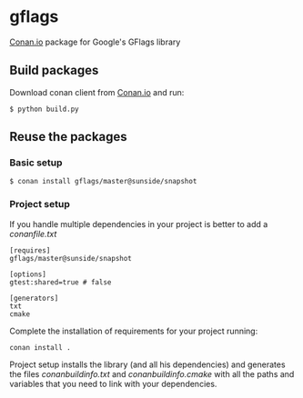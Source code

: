 # gflags

[Conan.io](https://conan.io) package for Google's GFlags library

## Build packages

Download conan client from [Conan.io](https://conan.io) and run:

    $ python build.py

## Reuse the packages

### Basic setup

    $ conan install gflags/master@sunside/snapshot

### Project setup

If you handle multiple dependencies in your project is better to add a *conanfile.txt*

    [requires]
    gflags/master@sunside/snapshot

    [options]
    gtest:shared=true # false

    [generators]
    txt
    cmake

Complete the installation of requirements for your project running:

    conan install .

Project setup installs the library (and all his dependencies) and generates the files
*conanbuildinfo.txt* and *conanbuildinfo.cmake* with all the paths and variables that
you need to link with your dependencies.
